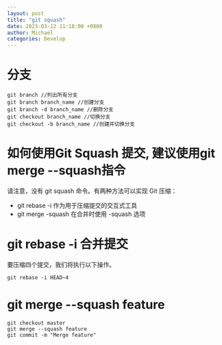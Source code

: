 ```yaml
---
layout: post
title: "git squash"
date: 2023-03-12 11:18:00 +0800
author: Michael
categories: Develop
---
```


# 分支
	git branch //列出所有分支
	git branch branch_name //创建分支
	git branch -d branch_name //删除分支
	git checkout branch_name //切换分支
	git checkout -b branch_name //创建并切换分支

# 如何使用Git Squash 提交, 建议使用git merge --squash指令
请注意，没有 git squash 命令。有两种方法可以实现 Git 压缩：

- git rebase -i 作为用于压缩提交的交互式工具
- git merge -squash 在合并时使用 -squash 选项

# git rebase -i 合并提交
要压缩四个提交，我们将执行以下操作。

    git rebase -i HEAD~4

# git merge --squash feature

	git checkout master
	git merge --squash feature
	git commit -m "Merge feature" ​​​